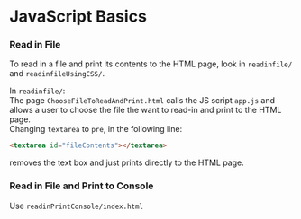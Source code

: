 # JavaScript Basics



### Read in File
To read in a file and print its contents to the HTML page, look in `readinfile/` and `readinfileUsingCSS/`.

In `readinfile/`:
<br>
The page `ChooseFileToReadAndPrint.html` calls the JS script `app.js` and allows a user to choose the file the want to read-in and print to the HTML page.
<br>
Changing `textarea` to `pre`, in the following line: 
```html
<textarea id="fileContents"></textarea>
```
removes the text box and just prints directly to the HTML page.

### Read in File and Print to Console
Use `readinPrintConsole/index.html`